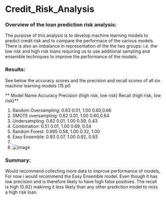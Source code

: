 # Credit_Risk_Analysis


### Overview of the loan prediction risk analysis:

The purpose of this analysis is to develop machine learning models to predict credit risk and to compare the performace of the various models. There is also an imbalance in representation of the the two groups: i.e. the low risk and high risk loans requiring us to use additional sampling and ensemble techniques to improve the performance of the models. 

### Results:

See below the accuracy scores and the precision and recall scores of all six machine learning models (15 pt)

**  Model Name 	        Accuracy 	    Precision (high risk, low risk)	      Recall (high risk, low risk)**
1. Random Oversampling:	0.63	        0.01, 1.00	                          0.60,0.66
2. SMOTE oversampling:	0.62	        0.01, 1.00	                          0.60,0.64
3. Undersampling:	0.62	              0.01, 1.00	                          0.59, 0.43
4. Combination: 	0.51	              0.01, 1.00	                          0.69, 0.54
5. Random Forest:	0.995	              0.58, 1.00	                          0.32, 1.00
6. Easy Ensemble:	0.93	              0.07, 1.00	                          0.92, 0.93
7. 
8. ![image](https://user-images.githubusercontent.com/75815560/115932474-a48e6100-a452-11eb-91c9-be3244df90d6.png)



### Summary:

Would recommend collecting more data to improve performance of models, For now i would recommend the Easy Ensemble model. Even though it has low precision and is therefore likely to have high false positives. The recall is high (0.92) makinng it less likely than any other prediction model to miss a high risk loan. 
